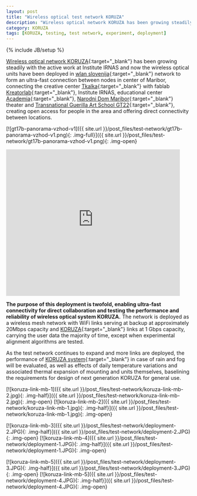 ```yaml
---
layout: post
title: "Wireless optical test network KORUZA"
description: "Wireless optical network KORUZA has been growing steadily with the active work at Institute IRNAS and now the wireless optical units have been deployed in wlan slovenija network to form an ultra-fast connection between nodes in center of Maribor."
category: KORUZA
tags: [KORUZA, testing, test network, experiment, deployment]
---
```

{% include JB/setup %}


[Wireless optical network KORUZA](https://nodewatcher.koruza.net/map/){:target="_blank"} has been growing steadily with the active work at Institute IRNAS and now the wireless optical units have been deployed in [wlan slovenija](https://wlan-si.net/en/){:target="_blank"} network to form an ultra-fast connection between nodes in center of Maribor, connecting the creative center [Tkalka](http://tkalka.si/){:target="_blank"} with fablab [Kreatorlab](http://www.kreatorlab.si/){:target="_blank"}, Institute IRNAS, educational center [Academia](http://www.academia.si/){:target="_blank"}, [Narodni Dom Maribor](http://www.nd-mb.si/){:target="_blank"} theater and [Transnational Guerilla Art School GT22](http://gt22.si/){:target="_blank"}, creating open access for people in the area and offering direct connectivity between locations.

[![gt17b-panorama-vzhod-v1]({{ site.url }}/post_files/test-network/gt17b-panorama-vzhod-v1.png){: .img-full}]({{ site.url }}/post_files/test-network/gt17b-panorama-vzhod-v1.png){: .img-open}

<iframe width="94%" height="400" frameborder="0" src="https://widgets.scribblemaps.com/sm/?d=true&z=true&ol=true&l=true&mc=true&lat=46.55897861737653&lng=15.645383719018582&vz=15&type=terrain&ti=true&s=true&width=550&height=400&id=Ze4WXKVBc3" style="border:0" allowfullscreen></iframe>

**The purpose of this deployment is twofold, enabling ultra-fast connectivity for direct collaboration and testing the performance and reliability of wireless optical system KORUZA.** The network is deployed as a wireless mesh network with WiFi links serving at backup at approximately 20Mbps capacity and [KORUZA](http://koruza.net/){:target="_blank"} links at 1 Gbps capacity, carrying the user data the majority of time, except when experimental alignment algorithms are tested. 

As the test network continues to expand and more links are deployed, the performance of [KORUZA system](http://koruza.net/){:target="_blank"} in case of rain and fog will be evaluated, as well as effects of daily temperature variations and associated thermal expansion of mounting and units themselves, baselining the requirements for design of next generation KORUZA for general use.

[![koruza-link-mb-1]({{ site.url }}/post_files/test-network/koruza-link-mb-2.jpg){: .img-half}]({{ site.url }}/post_files/test-network/koruza-link-mb-2.jpg){: .img-open}
[![koruza-link-mb-2]({{ site.url }}/post_files/test-network/koruza-link-mb-1.jpg){: .img-half}]({{ site.url }}/post_files/test-network/koruza-link-mb-1.jpg){: .img-open}

[![koruza-link-mb-3]({{ site.url }}/post_files/test-network/deployment-2.JPG){: .img-half}]({{ site.url }}/post_files/test-network/deployment-2.JPG){: .img-open}
[![koruza-link-mb-4]({{ site.url }}/post_files/test-network/deployment-1.JPG){: .img-half}]({{ site.url }}/post_files/test-network/deployment-1.JPG){: .img-open}

[![koruza-link-mb-5]({{ site.url }}/post_files/test-network/deployment-3.JPG){: .img-half}]({{ site.url }}/post_files/test-network/deployment-3.JPG){: .img-open}
[![koruza-link-mb-5]({{ site.url }}/post_files/test-network/deployment-4.JPG){: .img-half}]({{ site.url }}/post_files/test-network/deployment-4.JPG){: .img-open}
